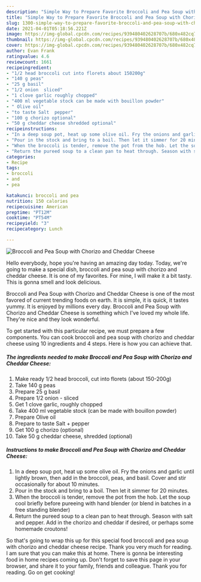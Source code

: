 ```yaml
---
description: "Simple Way to Prepare Favorite Broccoli and Pea Soup with Chorizo and Cheddar Cheese"
title: "Simple Way to Prepare Favorite Broccoli and Pea Soup with Chorizo and Cheddar Cheese"
slug: 1300-simple-way-to-prepare-favorite-broccoli-and-pea-soup-with-chorizo-and-cheddar-cheese
date: 2021-04-01T05:18:56.221Z
image: https://img-global.cpcdn.com/recipes/939480402628707b/680x482cq70/broccoli-and-pea-soup-with-chorizo-and-cheddar-cheese-recipe-main-photo.jpg
thumbnail: https://img-global.cpcdn.com/recipes/939480402628707b/680x482cq70/broccoli-and-pea-soup-with-chorizo-and-cheddar-cheese-recipe-main-photo.jpg
cover: https://img-global.cpcdn.com/recipes/939480402628707b/680x482cq70/broccoli-and-pea-soup-with-chorizo-and-cheddar-cheese-recipe-main-photo.jpg
author: Evan Frank
ratingvalue: 4.6
reviewcount: 1661
recipeingredient:
- "1/2 head broccoli cut into florets about 150200g"
- "140 g peas"
- "25 g basil"
- "1/2 onion  sliced"
- "1 clove garlic roughly chopped"
- "400 ml vegetable stock can be made with bouillon powder"
- " Olive oil"
- "to taste Salt  pepper"
- "100 g chorizo optional"
- "50 g cheddar cheese shredded optional"
recipeinstructions:
- "In a deep soup pot, heat up some olive oil. Fry the onions and garlic until lightly brown, then add in the broccoli, peas, and basil. Cover and stir occasionally for about 10 minutes."
- "Pour in the stock and bring to a boil. Then let it simmer for 20 minutes."
- "When the broccoli is tender, remove the pot from the hob. Let the soup cool briefly before pureeing with hand blender (or blend in batches in a free standing blender)"
- "Return the pureed soup to a clean pan to heat through. Season with salt and pepper. Add in the chorizo and cheddar if desired, or perhaps some homemade croutons!"
categories:
- Recipe
tags:
- broccoli
- and
- pea

katakunci: broccoli and pea 
nutrition: 150 calories
recipecuisine: American
preptime: "PT12M"
cooktime: "PT54M"
recipeyield: "3"
recipecategory: Lunch

---
```



![Broccoli and Pea Soup with Chorizo and Cheddar Cheese](https://img-global.cpcdn.com/recipes/939480402628707b/680x482cq70/broccoli-and-pea-soup-with-chorizo-and-cheddar-cheese-recipe-main-photo.jpg)

Hello everybody, hope you're having an amazing day today. Today, we're going to make a special dish, broccoli and pea soup with chorizo and cheddar cheese. It is one of my favorites. For mine, I will make it a bit tasty. This is gonna smell and look delicious.

Broccoli and Pea Soup with Chorizo and Cheddar Cheese is one of the most favored of current trending foods on earth. It is simple, it is quick, it tastes yummy. It is enjoyed by millions every day. Broccoli and Pea Soup with Chorizo and Cheddar Cheese is something which I've loved my whole life. They're nice and they look wonderful.




To get started with this particular recipe, we must prepare a few components. You can cook broccoli and pea soup with chorizo and cheddar cheese using 10 ingredients and 4 steps. Here is how you can achieve that.

<!--inarticleads1-->

##### The ingredients needed to make Broccoli and Pea Soup with Chorizo and Cheddar Cheese:

1. Make ready 1/2 head broccoli, cut into florets (about 150-200g)
1. Take 140 g peas
1. Prepare 25 g basil
1. Prepare 1/2 onion - sliced
1. Get 1 clove garlic, roughly chopped
1. Take 400 ml vegetable stock (can be made with bouillon powder)
1. Prepare  Olive oil
1. Prepare to taste Salt + pepper
1. Get 100 g chorizo (optional)
1. Take 50 g cheddar cheese, shredded (optional)




<!--inarticleads2-->

##### Instructions to make Broccoli and Pea Soup with Chorizo and Cheddar Cheese:

1. In a deep soup pot, heat up some olive oil. Fry the onions and garlic until lightly brown, then add in the broccoli, peas, and basil. Cover and stir occasionally for about 10 minutes.
1. Pour in the stock and bring to a boil. Then let it simmer for 20 minutes.
1. When the broccoli is tender, remove the pot from the hob. Let the soup cool briefly before pureeing with hand blender (or blend in batches in a free standing blender)
1. Return the pureed soup to a clean pan to heat through. Season with salt and pepper. Add in the chorizo and cheddar if desired, or perhaps some homemade croutons!




So that's going to wrap this up for this special food broccoli and pea soup with chorizo and cheddar cheese recipe. Thank you very much for reading. I am sure that you can make this at home. There is gonna be interesting food in home recipes coming up. Don't forget to save this page in your browser, and share it to your family, friends and colleague. Thank you for reading. Go on get cooking!

